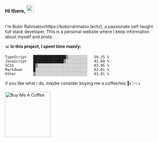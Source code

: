 ### Hi there, <img src="https://media.giphy.com/media/hvRJCLFzcasrR4ia7z/giphy.gif" width="25px">
<br />
I'm Bobir Rahmatov(https://bobirrahmatov.tech/), a passionate self-taught full stack developer. This is a personal website where I keep information about myself and posts. 

📊 **In this project, I spent time mainly:**
<!--START_SECTION:-->
```text
TypeScript   ███████████████▒░░░░░░░░░   50.25 % 
JavaScript   ██████████████▒░░░░░░░░░░   42.60 % 
SCSS         █▒░░░░░░░░░░░░░░░░░░░░░░░   03.95 % 
Markdown     █░░░░░░░░░░░░░░░░░░░░░░░░   02.01 % 
Other        ▒░░░░░░░░░░░░░░░░░░░░░░░░   01.01 % 
```
<!--END_SECTION:-->

if you like what i do, maybe consider buying me a coffee/tea 🥺👉👈

<a href="https://www.buymeacoffee.com/bobirrahmatov" target="_blank"><img src="https://cdn.buymeacoffee.com/buttons/v2/default-red.png" alt="Buy Me A Coffee" width="150" ></a>
